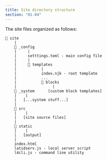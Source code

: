 ```yaml
---
title: Site directory structure
section: "01.04"
---
```


The site files organized as follows:
<!--cut-->

    📁 site
        |
        📁 _config
        |     |
        |     setttings.toml - main config file
        |     |
        |     📁 templates
        |           |
        |           index.njk - root template
        |           ...
        |           📁 blocks
        |                |
        📁 _system      [custom block templates]
        |    |
        |   [...system stuff...]
        |
        📁 src
        |    |
        |   [site source files]
        |
        📁 static
        |    |
        |   [output]
        |
        index.html
        latidserv.js - local server script
        l4cli.js - command line utility
